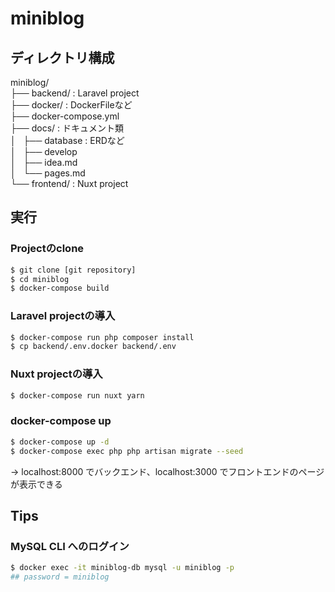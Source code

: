 # miniblog

## ディレクトリ構成
miniblog/  
├── backend/ : Laravel project  
├── docker/ : DockerFileなど  
├── docker-compose.yml  
├── docs/ : ドキュメント類  
│   ├── database : ERDなど  
│   ├── develop  
│   ├── idea.md  
│   └── pages.md  
└── frontend/ : Nuxt project  

## 実行
### Projectのclone
```bash
$ git clone [git repository]
$ cd miniblog
$ docker-compose build
```

### Laravel projectの導入
```bash
$ docker-compose run php composer install
$ cp backend/.env.docker backend/.env
```

### Nuxt projectの導入
```bash
$ docker-compose run nuxt yarn
```

### docker-compose up
```bash
$ docker-compose up -d
$ docker-compose exec php php artisan migrate --seed
```
-> localhost:8000 でバックエンド、localhost:3000 でフロントエンドのページが表示できる

## Tips
### MySQL CLI へのログイン
```bash
$ docker exec -it miniblog-db mysql -u miniblog -p
## password = miniblog
```


